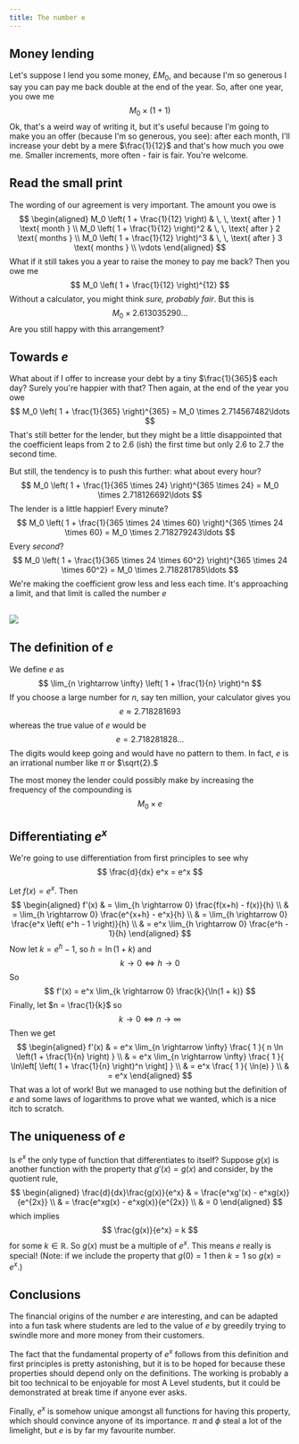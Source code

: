 ```yaml
---
title: The number e
---
```


## Money lending

Let's suppose I lend you some money, $£M_0,$ and because I'm so generous I say you can pay me back double at the end of the year. So, after one year, you owe me
$$
M_0 \times (1 + 1)
$$
Ok, that's a weird way of writing it, but it's useful because I'm going to make you an offer (because I'm so generous, you see): after each month, I'll increase your debt by a mere $\frac{1}{12}$ and that's how much you owe me. Smaller increments, more often - fair is fair. You're welcome.

## Read the small print

The wording of our agreement is very important. The amount you owe is
$$
\begin{aligned}
M_0 \left( 1 + \frac{1}{12} \right) & \, \, \text{ after } 1 \text{ month } \\
M_0 \left( 1 + \frac{1}{12} \right)^2 & \, \, \text{ after } 2 \text{ months } \\
M_0 \left( 1 + \frac{1}{12} \right)^3 & \, \, \text{ after } 3 \text{ months } \\
\vdots
\end{aligned}
$$
What if it still takes you a year to raise the money to pay me back? Then you owe me
$$
M_0 \left( 1 + \frac{1}{12} \right)^{12}
$$
Without a calculator, you might think *sure, probably fair*. But this is
$$
M_0 \times 2.613035290\ldots
$$
Are you still happy with this arrangement?

## Towards $e$

What about if I offer to increase your debt by a tiny $\frac{1}{365}$ each day? Surely you're happier with that? Then again, at the end of the year you owe
$$
M_0 \left( 1 + \frac{1}{365} \right)^{365} = M_0 \times 2.714567482\ldots
$$
That's still better for the lender, but they might be a little disappointed that the coefficient leaps from $2$ to $2.6$ (ish) the first time but only $2.6$ to $2.7$ the second time.

But still, the tendency is to push this further: what about every hour?
$$
M_0 \left( 1 + \frac{1}{365 \times 24} \right)^{365 \times 24} = M_0 \times 2.718126692\ldots
$$
The lender is a little happier! Every minute?
$$
M_0 \left( 1 + \frac{1}{365 \times 24 \times 60} \right)^{365 \times 24 \times 60} = M_0 \times 2.718279243\ldots
$$
Every *second*?
$$
M_0 \left( 1 + \frac{1}{365 \times 24 \times 60^2} \right)^{365 \times 24 \times 60^2} = M_0 \times 2.718281785\ldots
$$
We're making the coefficient grow less and less each time. It's approaching a limit, and that limit is called the number $e$

<img src="/img/blog/200724-the-number-e-1.png" style="max-width: 100%; max-height: 35vh; margin: auto; display: block; margin-top: 30px; margin-bottom: 30px;" >

## The definition of $e$

We define $e$ as
$$
\lim_{n \rightarrow \infty} \left( 1 + \frac{1}{n} \right)^n
$$
If you choose a large number for $n,$ say ten million, your calculator gives you
$$
e \approx 2.718281693
$$ 
whereas the true value of $e$ would be
$$
e = 2.718281828\ldots
$$
The digits would keep going and would have no pattern to them. In fact, $e$ is an irrational number like $\pi$ or $\sqrt{2}.$

The most money the lender could possibly make by increasing the frequency of the compounding is
$$
M_0 \times e
$$

## Differentiating $e^x$

We're going to use differentiation from first principles to see why
$$
\frac{d}{dx} e^x = e^x
$$

Let $f(x) = e^x.$ Then
$$
\begin{aligned}
f'(x)
& = \lim_{h \rightarrow 0} \frac{f(x+h) - f(x)}{h} \\
& = \lim_{h \rightarrow 0} \frac{e^{x+h} - e^x}{h} \\
& = \lim_{h \rightarrow 0} \frac{e^x \left( e^h - 1 \right)}{h} \\
& = e^x \lim_{h \rightarrow 0} \frac{e^h - 1}{h}
\end{aligned}
$$
Now let $k = e^h - 1,$ so $h = \ln(1 + k)$ and
$$
k \rightarrow 0 \Leftrightarrow h \rightarrow 0
$$
So
$$
f'(x) = e^x \lim_{k \rightarrow 0} \frac{k}{\ln(1 + k)}
$$
Finally, let $n = \frac{1}{k}$ so
$$
k \rightarrow 0 \Leftrightarrow n \rightarrow \infty
$$
Then we get
$$
\begin{aligned}
f'(x)
& = e^x \lim_{n \rightarrow \infty} \frac{ 1 }{ n \ln \left(1 + \frac{1}{n} \right) } \\
& = e^x \lim_{n \rightarrow \infty} \frac{ 1 }{ \ln\left[ \left( 1 + \frac{1}{n} \right)^n \right] } \\
& = e^x \frac{ 1 }{ \ln(e) } \\
& = e^x
\end{aligned}
$$
That was a lot of work! But we managed to use nothing but the definition of $e$ and some laws of logarithms to prove what we wanted, which is a nice itch to scratch.

## The uniqueness of $e$

Is $e^x$ the only type of function that differentiates to itself? Suppose $g(x)$ is another function with the property that $g'(x) = g(x)$ and consider, by the quotient rule,
$$
\begin{aligned}
\frac{d}{dx}\frac{g(x)}{e^x}
& = \frac{e^xg'(x) - e^xg(x)}{e^{2x}} \\
& = \frac{e^xg(x) - e^xg(x)}{e^{2x}} \\
& = 0
\end{aligned}
$$
which implies
$$
\frac{g(x)}{e^x} = k
$$
for some $k \in \mathbb{R}.$ So $g(x)$ must be a multiple of $e^x.$ This means $e$ really is special! (Note: if we include the property that $g(0) = 1$ then $k = 1$ so $g(x) = e^x$.)

## Conclusions

The financial origins of the number $e$ are interesting, and can be adapted into a fun task where students are led to the value of $e$ by greedily trying to swindle more and more money from their customers.

The fact that the fundamental property of $e^x$ follows from this definition and first principles is pretty astonishing, but it is to be hoped for because these properties should depend only on the definitions. The working is probably a bit too technical to be enjoyable for most A Level students, but it could be demonstrated at break time if anyone ever asks.

Finally, $e^x$ is somehow unique amongst all functions for having this property, which should convince anyone of its importance. $\pi$ and $\phi$ steal a lot of the limelight, but $e$ is by far my favourite number.
